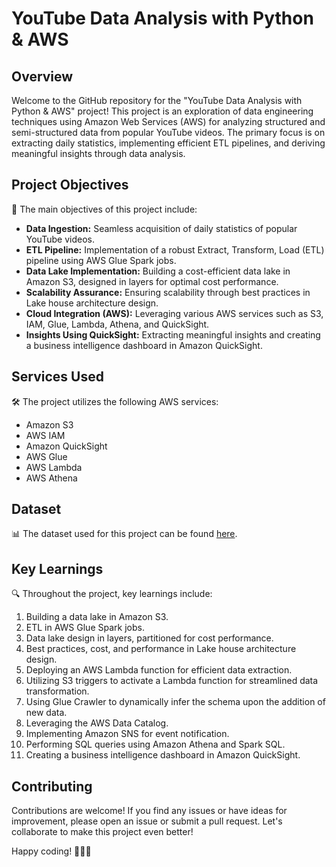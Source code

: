 # YouTube Data Analysis with Python & AWS
## Overview

Welcome to the GitHub repository for the "YouTube Data Analysis with Python & AWS" project! This project is an exploration of data engineering techniques using Amazon Web Services (AWS) for analyzing structured and semi-structured data from popular YouTube videos. The primary focus is on extracting daily statistics, implementing efficient ETL pipelines, and deriving meaningful insights through data analysis.

## Project Objectives

🎯 The main objectives of this project include:

- **Data Ingestion:** Seamless acquisition of daily statistics of popular YouTube videos.
- **ETL Pipeline:** Implementation of a robust Extract, Transform, Load (ETL) pipeline using AWS Glue Spark jobs.
- **Data Lake Implementation:** Building a cost-efficient data lake in Amazon S3, designed in layers for optimal cost performance.
- **Scalability Assurance:** Ensuring scalability through best practices in Lake house architecture design.
- **Cloud Integration (AWS):** Leveraging various AWS services such as S3, IAM, Glue, Lambda, Athena, and QuickSight.
- **Insights Using QuickSight:** Extracting meaningful insights and creating a business intelligence dashboard in Amazon QuickSight.

## Services Used

🛠️ The project utilizes the following AWS services:

- Amazon S3
- AWS IAM
- Amazon QuickSight
- AWS Glue
- AWS Lambda
- AWS Athena

## Dataset

📊 The dataset used for this project can be found [here](https://lnkd.in/ews7f3Ky).

## Key Learnings

🔍 Throughout the project, key learnings include:

1. Building a data lake in Amazon S3.
2. ETL in AWS Glue Spark jobs.
3. Data lake design in layers, partitioned for cost performance.
4. Best practices, cost, and performance in Lake house architecture design.
5. Deploying an AWS Lambda function for efficient data extraction.
6. Utilizing S3 triggers to activate a Lambda function for streamlined data transformation.
7. Using Glue Crawler to dynamically infer the schema upon the addition of new data.
8. Leveraging the AWS Data Catalog.
9. Implementing Amazon SNS for event notification.
10. Performing SQL queries using Amazon Athena and Spark SQL.
11. Creating a business intelligence dashboard in Amazon QuickSight.

## Contributing

Contributions are welcome! If you find any issues or have ideas for improvement, please open an issue or submit a pull request. Let's collaborate to make this project even better!

Happy coding! 🚀🔧💡
